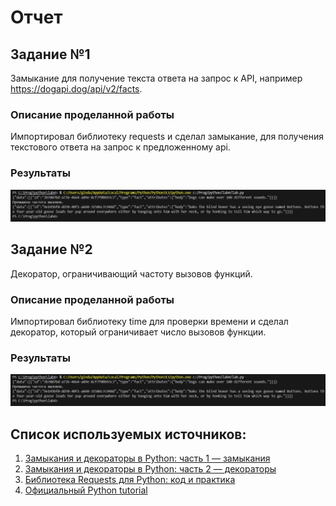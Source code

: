 # Отчет
## Задание №1
Замыкание для получение текста ответа на запрос к API, например https://dogapi.dog/api/v2/facts.
### Описание проделанной работы
Импортировал библиотеку requests и сделал замыкание, для получения текстового ответа на запрос к предложенному api.
### Результаты
![1](image.png)
## Задание №2
Декоратор, ограничивающий частоту вызовов функций.
### Описание проделанной работы
Импортировал библиотеку time для проверки времени и сделал декоратор, который ограничивает число вызовов функции.
### Результаты
![2](image.png)
## Список используемых источников:
1. [Замыкания и декораторы в Python: часть 1 — замыкания](https://habr.com/ru/articles/781866/)
2. [Замыкания и декораторы в Python: часть 2 — декораторы](https://habr.com/ru/articles/800239/)
3. [Библиотека Requests для Python: код и практика](https://skillbox.ru/media/code/biblioteka-requests-dlya-python-kod-i-praktika/)
4. [Официальный Python tutorial](https://docs.python.org/3/tutorial/)
